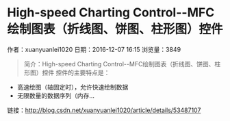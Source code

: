 # High-speed Charting Control--MFC绘制图表（折线图、饼图、柱形图）控件
作者：xuanyuanlei1020
日期：2016-12-07 16:15
浏览量：3849
> 简介：High-speed Charting Control--MFC绘制图表（折线图、饼图、柱形图）控件
控件的主要特点是：

 - 高速绘图（轴固定时），允许快速绘制数据
 - 无限数量的数据序列（内存...

 链接：http://blog.csdn.net/xuanyuanlei1020/article/details/53487107
